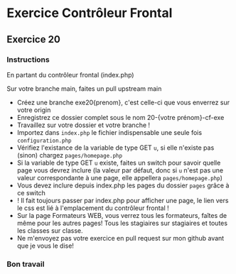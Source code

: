 # Exercice Contrôleur Frontal

## Exercice 20

### Instructions

En partant du contrôleur frontal (index.php)

Sur votre branche main, faites un pull upstream main

- Créez une branche exe20{prenom}, c'est celle-ci que vous enverrez sur votre origin
- Enregistrez ce dossier complet sous le nom 20-{votre prénom}-cf-exe
- Travaillez sur votre dossier et votre branche !
- Importez dans `index.php` le fichier indispensable une seule fois `configuration.php`
- Vérifiez l'existance de la variable de type GET `u`, si elle n'existe pas (sinon) chargez `pages/homepage.php`
- Si la variable de type GET `u` existe, faites un switch pour savoir quelle page vous devrez inclure (la valeur par défaut, donc si `u` n'est pas une valeur correspondante à une page, elle appellera `pages/homepage.php`)
- Vous devez inclure depuis index.php les pages du dossier `pages` grâce à ce switch
- ! Il fait toujours passer par index.php pour afficher une page, le lien vers le css est lié à l'emplacement du contrôleur frontal !
- Sur la page Formateurs WEB, vous verrez tous les formateurs, faîtes de même pour les autres pages! Tous les stagiaires sur stagiaires et toutes les classes sur classe.
- Ne m'envoyez pas votre exercice en pull request sur mon github avant que je vous le dise!

### Bon travail

